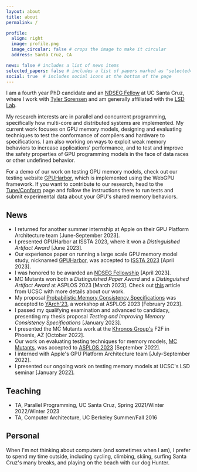 ```yaml
---
layout: about
title: about
permalink: /

profile:
  align: right
  image: profile.png
  image_circular: false # crops the image to make it circular
  address: Santa Cruz, CA

news: false # includes a list of news items
selected_papers: false # includes a list of papers marked as "selected={true}"
social: true  # includes social icons at the bottom of the page
---
```


I am a fourth year PhD candidate and an [NDSEG Fellow](https://ndseg.org/) at UC Santa Cruz, where I work with [Tyler Sorensen](https://users.soe.ucsc.edu/~tsorensen/) and am generally affiliated with the [LSD Lab](https://lsd.ucsc.edu/).

My research interests are in parallel and concurrent programming, specifically how multi-core and distributed systems are implemented. My current work focuses on GPU memory models, designing and evaluating techniques to test the conformance of compilers and hardware to specifications. I am also working on ways to exploit weak memory behaviors to increase applications' performance, and to test and improve the safety properties of GPU programming models in the face of data races or other undefined behavior.

For a demo of our work on testing GPU memory models, check out our testing website [GPUHarbor](https://gpuharbor.ucsc.edu/webgpu-mem-testing), which is implemented using the WebGPU framework. If you want to contribute to our research, head to the [Tune/Conform](https://gpuharbor.ucsc.edu/webgpu-mem-testing/tuning/) page and follow the instructions there to run tests and submit experimental data about your GPU's shared memory behaviors.

## News
* I returned for another summer internship at Apple on their GPU Platform Architecture team [June-September 2023].
* I presented GPUHarbor at ISSTA 2023, where it won a _Distinguished Artifact Award_ [June 2023].
* Our experience paper on running a large scale GPU memory model study, nicknamed [GPUHarbor](assets/pdf/gpuharbor.pdf), was accepted to [ISSTA 2023](https://conf.researchr.org/home/issta-2023) [April 2023].
* I was honored to be awarded an [NDSEG Fellowship](https://ndseg.org/) [April 2023].
* MC Mutants won both a _Distinguished Paper Award_ and a _Distinguished Artifact Award_ at ASPLOS 2023 [March 2023]. Check out [this](https://news.ucsc.edu/2023/03/sorensen-bugs.html) article from UCSC with more details about our work.
* My proposal [Probabilistic Memory Consistency Specifications](assets/pdf/yarch_pmcs.pdf) was accepted to [YArch'23](https://web.mit.edu/yarch2023/), a workshop at ASPLOS 2023 [February 2023].
* I passed my qualifying examination and advanced to candidacy, presenting my thesis proposal _Testing and Improving Memory Consistency Specifications_ [January 2023].
* I presented the MC Mutants work at the [Khronos Group's](https://www.khronos.org/) F2F in Phoenix, AZ [October 2022].
* Our work on evaluating testing techniques for memory models, [MC Mutants](assets/pdf/mc_mutants.pdf), was accepted to [ASPLOS 2023](https://www.asplos-conference.org/asplos2023/) [September 2022].
* I interned with Apple's GPU Platform Architecture team [July-September 2022].
* I presented our ongoing work on testing memory models at UCSC's LSD seminar [January 2022].

## Teaching
* TA, Parallel Programming, UC Santa Cruz, Spring 2021/Winter 2022/Winter 2023
* TA, Computer Architecture, UC Berkeley Summer/Fall 2016

## Personal

When I'm not thinking about computers (and sometimes when I am), I prefer to spend my time outside, including cycling, climbing, skiing, surfing Santa Cruz's many breaks, and playing on the beach with our dog Hunter.
